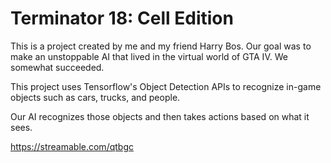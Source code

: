 # Terminator 18: Cell Edition

This is a project created by me and my friend Harry Bos. Our goal was to make an unstoppable AI that lived in the virtual world of GTA IV. We somewhat succeeded.

This project uses Tensorflow's Object Detection APIs to recognize in-game objects such as cars, trucks, and people.

Our AI recognizes those objects and then takes actions based on what it sees.

https://streamable.com/qtbgc
